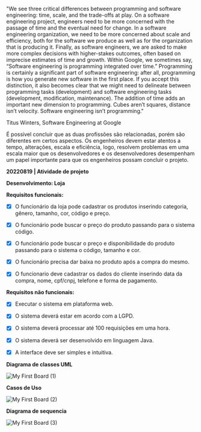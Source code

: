 "We see three critical differences between programming and software engineering: time, scale, and the trade-offs at play. On a software engineering project, engineers need to be more concerned with the passage of time and the eventual need for change. In a software engineering organization, we need to be more concerned about scale and efficiency, both for the software we produce as well as for the organization that is producing it. Finally, as software engineers, we are asked to make more complex decisions with higher-stakes outcomes, often based on imprecise estimates of time and growth. Within Google, we sometimes say, “Software engineering is programming integrated over time.” Programming is certainly a significant part of software engineering: after all, programming is how you generate new software in the first place. If you accept this distinction, it also becomes clear that we might need to delineate between programming tasks (development) and software engineering tasks (development, modification, maintenance). The addition of time adds an important new dimension to programming. Cubes aren’t squares, distance isn’t velocity. Software engineering isn’t programming."

Titus Winters, Software Engineering at Google

É possivel concluir que as duas profissões são relacionadas, porém são diferentes em certos aspectos. Os engenheiros devem estar atentos a tempo, alterações, escala e eficiência, logo, resolvem problemas em uma escala maior que os desenvolvedores e os desenvolvedores desempenham um papel importante para que os engenheiros possam concluir o projeto.


**20220819 | Atividade de projeto**

**Desenvolvimento: Loja**

**Requisitos funcionais:**

- [x] O funcionário da loja pode cadastrar os produtos inserindo categoria, gênero, tamanho, cor, código e preço.

- [x] O funcionário pode buscar o preço do produto passando para o sistema código.

- [x] O funcionário pode buscar o preço e disponibilidade do produto passando para o sistema o código, tamanho e cor.

- [x] O funcionário precisa dar baixa no produto após a compra do mesmo.

- [x] O funcionario deve cadastrar os dados do cliente inserindo data da compra, nome, cpf/cnpj, telefone e forma de pagamento.


**Requisitos não funcionais:**

- [x] Executar o sistema em plataforma web.

- [x] O sistema deverá estar em acordo com a LGPD.

- [x] O sistema deverá processar até 100 requisições em uma hora.

- [x] O sistema deverá ser desenvolvido em linguagem Java.

- [x] A interface deve ser simples e intuitiva.

**Diagrama de classes UML**

![My First Board (1)](https://user-images.githubusercontent.com/102201672/188518831-6b8daaab-6345-46e6-92fa-31e0049c2ccd.jpg)

**Casos de Uso**

![My First Board (2)](https://user-images.githubusercontent.com/102201672/188518841-c76f2207-2d12-484f-bde5-d00c04dcd262.jpg)

**Diagrama de sequencia**

![My First Board (3)](https://user-images.githubusercontent.com/102201672/188518857-f894493f-eb8b-447f-b048-ce283c2386ff.jpg)


